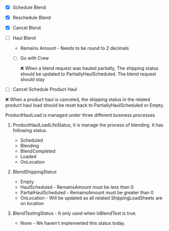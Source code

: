 

- [x] Schedule Blend

- [x] Reschedule Blend

- [x] Cancel Blend

- [ ] Haul Blend

  - Remains Amount - Needs to be round to 2 decimals

  - [ ] Go with Crew

    ❌ When a blend request was hauled partially,  The shipping status should be updated to PartiallyHaulScheduled. The blend request should stay 

- [ ] Cancel Schedule Product Haul

❌ When a product haul is canceled, the shipping status in the related product haul load should be reset back to  PartiallyHaulScheduled or Empty. 



ProductHaulLoad is managed under three different business processes



1. ProductHaulLoadLifeStatus, it is manage the process of blending. It has following status.
   - Scheduled
   - Blending
   - BlendCompleted
   - Loaded
   - OnLocation
2. BlendShippingStatus
   - Empty
   - HaulScheduled - RemainsAmount must be less than 0
   - PartialHaulScheduled - RemainsAmount must be greater than 0
   - OnLocation - Will be updated as all related ShippingLoadSheets are on location

3. BlendTestingStatus - It only used when IsBlendTest is true.

   - None - We haven't implemented this status today.

     

